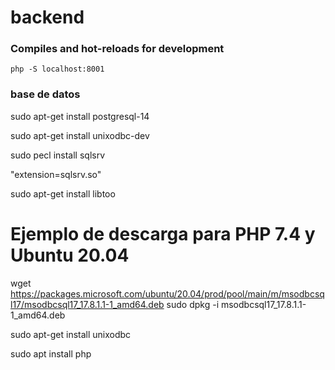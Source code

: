 # backend

### Compiles and hot-reloads for development
```
php -S localhost:8001
```

### base de datos
sudo apt-get install postgresql-14

sudo apt-get install unixodbc-dev

sudo pecl install sqlsrv

"extension=sqlsrv.so"

sudo apt-get install libtoo

# Ejemplo de descarga para PHP 7.4 y Ubuntu 20.04
wget https://packages.microsoft.com/ubuntu/20.04/prod/pool/main/m/msodbcsql17/msodbcsql17_17.8.1.1-1_amd64.deb
sudo dpkg -i msodbcsql17_17.8.1.1-1_amd64.deb

sudo apt-get install unixodbc

sudo apt install php
